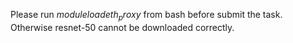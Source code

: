 Please run $module load eth_proxy$ from bash before submit the task. Otherwise resnet-50 cannot be downloaded correctly.